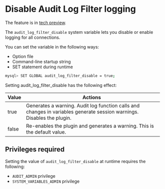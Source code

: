 # Disable Audit Log Filter logging

The feature is in [tech preview](glossary.md#tech-preview).

The `audit_log_filter_disable` system variable lets you disable or enable logging for all connections.

You can set the variable in the following ways:

* Option file
* Command-line startup string
* SET statement during runtime


```{.bash data-prompt="mysql>"}
mysql> SET GLOBAL audit_log_filter_disable = true;
```

Setting audit_log_filter_disable has the following effect:

| Value | Actions |
|---|---|
| true | Generates a warning. Audit log function calls and changes in variables generate session warnings. Disables the plugin. |
| false | Re-enables the plugin and generates a warning. This is the default value. |

## Privileges required

Setting the value of `audit_log_filter_disable` at runtime requires the following:

* `AUDIT_ADMIN` privilege
* `SYSTEM_VARIABLES_ADMIN` privilege